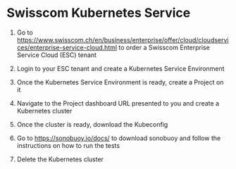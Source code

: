 # Swisscom Kubernetes Service

1. Go to <https://www.swisscom.ch/en/business/enterprise/offer/cloud/cloudservices/enterprise-service-cloud.html> to order a Swisscom Enterprise Service Cloud (ESC) tenant

2. Login to your ESC tenant and create a Kubernetes Service Environment

3. Once the Kubernetes Service Environment is ready, create a Project on it

4. Navigate to the Project dashboard URL presented to you and create a Kubernetes cluster

5. Once the cluster is ready, download the Kubeconfig

6. Go to <https://sonobuoy.io/docs/> to download sonobuoy and follow the instructions on how to run the tests

7. Delete the Kubernetes cluster
